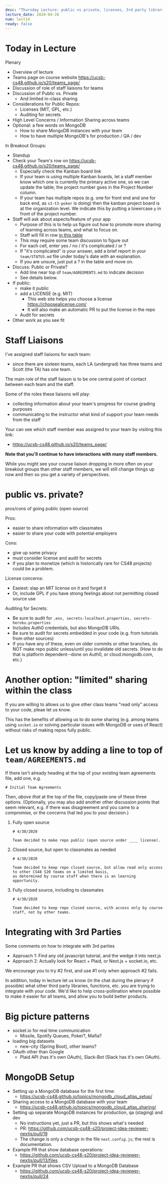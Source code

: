 ```yaml
---
desc: "Thursday Lecture: public vs private, licenses, 3rd party libraries, more"
lecture_date: 2020-04-28
num: lect14
ready: false
---
```


# Today in Lecture

Plenary

* Overview of lecture
* Teams page on course website  <https://ucsb-cs48.github.io/s20/teams_page/>
* Discussion of role of staff liaisons for teams
* Discussion of Public vs. Private
  - And limited in-class sharing
* Considerations for Public Repos:
  - Licenses (MIT, GPL, etc.)
  - Auditing for secrets
* High Level Concerns / Information Sharing across teams
* Optional: a few words on MongoDB
  - How to share MongoDB instances with your team
  - How to have multiple MongoDB's for production / QA / dev
  
In Breakout Groups:

* Standup
* Check your Team's row on <https://ucsb-cs48.github.io/s20/teams_page/>
  - Especially check the Kanban board link
  - If your team is using multiple Kanban boards, let a staff member know  which one is currently the primary active one, so we can update the table; the project number goes in the Project Number column.
  - If your team has multiple repos (e.g. one for front end and one for back end, as `s3-t3-poker` is doing) then the kanban project board is at the organization level.  We indicate this by putting a lowercase `p` in front of the project number.
* Staff will ask about aspects/feature of your app 
  - Purpose of this is to help us figure out how to promote more sharing of learning across teams, and what to focus on.
  - Staff will fill in row [in this table](https://docs.google.com/spreadsheets/d/1vRz72xn1w1PXdIOZP1ieny6_AS0o8gXjCaih-IauJAo/edit?usp=sharing)
  - This may require some team discussion to figure out
  - For each cell, enter yes / no / it's complicated / or ?
  - If "it's complicated" is your answer, add a brief report in your `team/STATUS.md` file under today's date with an explanation.
  - If you are unsure, just put a ? in the table and move on.
* Discuss: Public or Private?
  * Add line near top of `team/AGREEMENTS.md` to indicate decision
  * See details below.
* If public: 
  - make it public
  - add a LICENSE (e.g. MIT)
    - This web site helps you choose a license <https://choosealicense.com/>
    - It will also make an automatic PR to put the license in the repo
  - Audit for secrets
* Other work as you see fit

# Staff Liaisons

I've assigned staff liaisons for each team: 
* since there are sixteen teams, each LA (undergrad) has three teams and Scott (the TA) has one team.

The main role of the staff liaison is to be one central point of contact between each team and the staff.    

Some of the roles these liaisons will play:
* collecting information about your team's progress for course grading purposes
* communicating to the instructor what kind of support your team needs from the staff

Your can see which staff member was assigned to your team by visiting this link:  
* <https://ucsb-cs48.github.io/s20/teams_page/>

**Note that you'll continue to have interactions with many staff members.**

While you might see your course liaison dropping in more often on your breakout groups than other staff members, we will still change things up now and then so you get a variety of perspectives.

# public vs. private?

pros/cons of going public (open source)

Pros: 
* easier to share information with classmates
* easier to share your code with potential employers

Cons:
* give up some privacy
* must consider license and audit for secrets
* if you plan to monetize (which is historically rare for CS48 projects) could be a problem.

License concerns:
* Easiest: slap an MIT license on it and forget it
* Or, include GPL if you have strong feelings about not permitting closed source use

Auditing for Secrets:

- Be sure to audit for `.env, secrets-localhost.properties, secrets-heroku.properties`
- Includes Auth0 credentials, but also MongoDB URIs.
- Be sure to audit for secrets embedded in your code (e.g. from tutorials from other sources)
- If you have any of these, even on older commits or other branches, do NOT make repo public unless/until you 
  invalidate old secrets.  (How to do that is platform dependent--done on Auth0, or cloud.mongodb.com, etc.)

# Another option: "limited" sharing within the class

If you are willing to allows us to give other class teams "read only" access to your code, pleae let us know.

This has the benefits of allowing us to do some sharing  (e.g. among teams using `socket.io` or solving
particular issues with MongoDB or uses of React) without risks of making repos fully public.

# Let us know by adding a line to top of `team/AGREEMENTS.md`

If there isn't already heading at the top of your existing team agreements file, add one, e.g. 

```
# Initial Team Agreements
```

Then, *above that* at the top of the file, copy/paste one of these three options.  (Optionally, you may also add another other discussion points that seem relevant, e.g. if there was disagreement and you came to a compromise, or the concerns that led you to your decision.)

1. Fully open source
   ```
   # 4/30/2020
   
   Team decided to make repo public (open source under ____ license).
   ```

2. Closed source, but open to classmates as needed

   ```
   # 4/30/2020

   Team decided to keep repo closed source, but allow read only access to other CS48 S20 teams on a limited basis, 
   as determined by course staff when there is an learning opportunity.
   ```

3. Fully closed source, including to classmates

   ```
   # 4/30/2020

   Team decided to keep repo closed source, with access only by course staff, not by other teams.
   ```

# Integrating with 3rd Parties

Some comments on how to integrate with 3rd parties

* Approach 1: Find any old javascript tutorial, and the wedge it into next.js
* Approach 2: Actually look for React + Plaid, or Next.js + socket.io, etc.

We encourage you to try #2 first, and use #1 only when approach #2 fails.

In addition, today in lecture let us know (in the chat during the plenary if possible) what other third party libraries, functions, etc. you are trying to integrate with your code.   We'd like to help cross-pollination where possible to make it easier for all teams, and allow you to build better products.


# Big picture patterns

* socket.io for real time communication
  - Missile, Spotify Queues, Poker?, Mafia?
* loading big datasets
  - new-city (Spring Boot), other teams?
* OAuth other than Google
  - Plaid API (has it's own OAuth), Slack-Bot (Slack has it's own OAuth).
  


# MongoDB Setup

* Setting up a MongoDB database for the first time:
  - <https://ucsb-cs48.github.io/topics/mongodb_cloud_atlas_setup/>
* Sharing access to a MongoDB database with your team 
  - <https://ucsb-cs48.github.io/topics/mongodb_cloud_atlas_sharing/>
* Setting up separate MongoDB instances for production, qa (staging) and dev
  - No instructions yet, just a PR, but this shows what's needed 
  - PR: <https://github.com/ucsb-cs48-s20/project-idea-reviewer-nextjs/pull/19>
  - The change is only a change in the file `next.config.js`; the rest is documentation.
* Example PR that show database operations:
  * <https://github.com/ucsb-cs48-s20/project-idea-reviewer-nextjs/pull/13/files>
* Example PR that shows CSV Upload to a MongoDB Database
  * <https://github.com/ucsb-cs48-s20/project-idea-reviewer-nextjs/pull/24>
